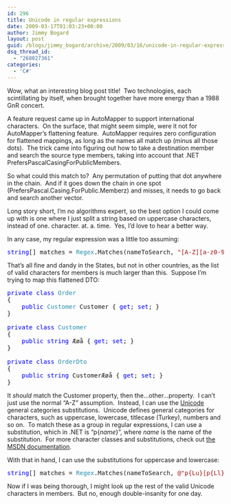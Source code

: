 ```yaml
---
id: 296
title: Unicode in regular expressions
date: 2009-03-17T01:03:23+00:00
author: Jimmy Bogard
layout: post
guid: /blogs/jimmy_bogard/archive/2009/03/16/unicode-in-regular-expressions.aspx
dsq_thread_id:
  - "268027361"
categories:
  - 'C#'
---
```

Wow, what an interesting blog post title!&#160; Two technologies, each scintillating by itself, when brought together have more energy than a 1988 GnR concert.

A feature request came up in AutoMapper to support international characters.&#160; On the surface, that might seem simple, were it not for AutoMapper’s flattening feature.&#160; AutoMapper requires zero configuration for flattened mappings, as long as the names all match up (minus all those dots).&#160; The trick came into figuring out how to take a destination member and search the source type members, taking into account that .NET PrefersPascalCasingForPublicMembers.

So what could this match to?&#160; Any permutation of putting that dot anywhere in the chain.&#160; And if it goes down the chain in one spot (PrefersPascal.Casing.ForPublic.Memberz) and misses, it needs to go back and search another vector.

Long story short, I’m no algorithms expert, so the best option I could come up with is one where I just split a string based on uppercase characters, instead of one. character. at. a. time.&#160; Yes, I’d love to hear a better way.

In any case, my regular expression was a little too assuming:

<pre><span style="color: blue">string</span>[] matches = <span style="color: #2b91af">Regex</span>.Matches(nameToSearch, <span style="color: #a31515">"[A-Z][a-z0-9]*"</span>)</pre>

[](http://11011.net/software/vspaste)

That’s all fine and dandy in the States, but not in other countries, as the list of valid characters for members is much larger than this.&#160; Suppose I’m trying to map this flattened DTO:

<pre><span style="color: blue">private class </span><span style="color: #2b91af">Order
</span>{
    <span style="color: blue">public </span><span style="color: #2b91af">Customer </span>Customer { <span style="color: blue">get</span>; <span style="color: blue">set</span>; }
}

<span style="color: blue">private class </span><span style="color: #2b91af">Customer
</span>{
    <span style="color: blue">public string </span>Æøå { <span style="color: blue">get</span>; <span style="color: blue">set</span>; }
}

<span style="color: blue">private class </span><span style="color: #2b91af">OrderDto
</span>{
    <span style="color: blue">public string </span>CustomerÆøå { <span style="color: blue">get</span>; <span style="color: blue">set</span>; }
}</pre>

[](http://11011.net/software/vspaste)

It _should_ match the Customer property, then the…other…property.&#160; I can’t just use the normal “A-Z” assumption.&#160; Instead, I can use the [Unicode](http://www.unicode.org/Public/UNIDATA/UCD.html) general categories substitutions.&#160; Unicode defines general categories for characters, such as uppercase, lowercase, titlecase (Turkey), numbers and so on.&#160; To match these as a group in regular expressions, I can use a substitution, which in .NET is “p{_name_}”, where _name_ is the name of the substitution.&#160; For more character classes and substitutions, check out [the MSDN documentation](http://msdn.microsoft.com/en-us/library/20bw873z.aspx).

With that in hand, I can use the substitutions for uppercase and lowercase:

<pre><span style="color: blue">string</span>[] matches = <span style="color: #2b91af">Regex</span>.Matches(nameToSearch, <span style="color: #a31515">@"p{Lu}[p{Ll}0-9]*"</span>)</pre>

[](http://11011.net/software/vspaste)

Now if I was being thorough, I might look up the rest of the valid Unicode characters in members.&#160; But no, enough double-insanity for one day.